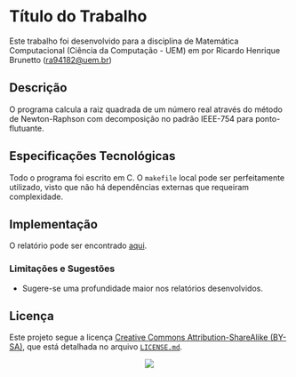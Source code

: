 # Título do Trabalho
Este trabalho foi desenvolvido para a disciplina de Matemática Computacional (Ciência da Computação - UEM) em  por Ricardo Henrique Brunetto (ra94182@uem.br)

## Descrição
O programa calcula a raiz quadrada de um número real através do método de Newton-Raphson com decomposição no padrão IEEE-754 para ponto-flutuante.

## Especificações Tecnológicas
Todo o programa foi escrito em C. O `makefile` local pode ser perfeitamente utilizado, visto que não há dependências externas que requeiram complexidade.

## Implementação
O relatório pode ser encontrado [aqui](Documentação/main.pdf).

### Limitações e Sugestões
- Sugere-se uma profundidade maior nos relatórios desenvolvidos.

## Licença
Este projeto segue a licença [Creative Commons Attribution-ShareAlike (BY-SA)](https://creativecommons.org/licenses/by-sa/4.0/), que está detalhada no arquivo [`LICENSE.md`](LICENSE.md).
<p align="center">
  <img src="https://licensebuttons.net/l/by-sa/3.0/88x31.png">
</p>
